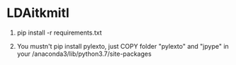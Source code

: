# LDAitkmitl

1. pip install -r requirements.txt

2. You mustn't pip install pylexto, just COPY folder "pylexto" and "jpype" in your /anaconda3/lib/python3.7/site-packages

